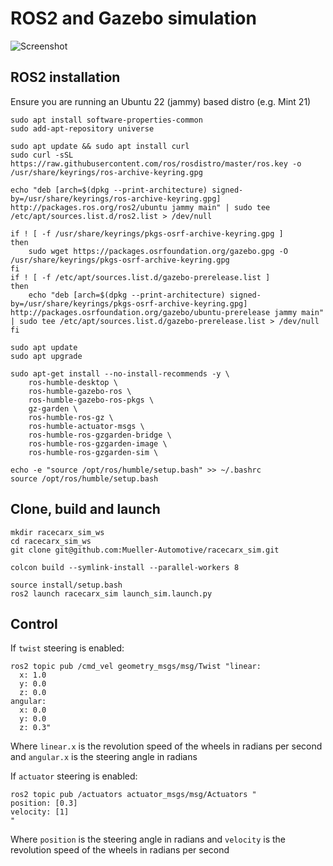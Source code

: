 # ROS2 and Gazebo simulation
![Screenshot](https://cdn.discordapp.com/attachments/663174968791662594/1112913030582390876/image.png)

## ROS2 installation
Ensure you are running an Ubuntu 22 (jammy) based distro (e.g. Mint 21)
```
sudo apt install software-properties-common
sudo add-apt-repository universe

sudo apt update && sudo apt install curl
sudo curl -sSL https://raw.githubusercontent.com/ros/rosdistro/master/ros.key -o /usr/share/keyrings/ros-archive-keyring.gpg

echo "deb [arch=$(dpkg --print-architecture) signed-by=/usr/share/keyrings/ros-archive-keyring.gpg] http://packages.ros.org/ros2/ubuntu jammy main" | sudo tee /etc/apt/sources.list.d/ros2.list > /dev/null

if ! [ -f /usr/share/keyrings/pkgs-osrf-archive-keyring.gpg ]
then
    sudo wget https://packages.osrfoundation.org/gazebo.gpg -O /usr/share/keyrings/pkgs-osrf-archive-keyring.gpg
fi
if ! [ -f /etc/apt/sources.list.d/gazebo-prerelease.list ]
then
    echo "deb [arch=$(dpkg --print-architecture) signed-by=/usr/share/keyrings/pkgs-osrf-archive-keyring.gpg] http://packages.osrfoundation.org/gazebo/ubuntu-prerelease jammy main" | sudo tee /etc/apt/sources.list.d/gazebo-prerelease.list > /dev/null
fi

sudo apt update
sudo apt upgrade

sudo apt-get install --no-install-recommends -y \
    ros-humble-desktop \
    ros-humble-gazebo-ros \
    ros-humble-gazebo-ros-pkgs \
    gz-garden \
    ros-humble-ros-gz \
    ros-humble-actuator-msgs \
    ros-humble-ros-gzgarden-bridge \
    ros-humble-ros-gzgarden-image \
    ros-humble-ros-gzgarden-sim \

echo -e "source /opt/ros/humble/setup.bash" >> ~/.bashrc
source /opt/ros/humble/setup.bash
```

## Clone, build and launch
```
mkdir racecarx_sim_ws
cd racecarx_sim_ws
git clone git@github.com:Mueller-Automotive/racecarx_sim.git

colcon build --symlink-install --parallel-workers 8

source install/setup.bash
ros2 launch racecarx_sim launch_sim.launch.py
```

## Control
If `twist` steering is enabled:
```
ros2 topic pub /cmd_vel geometry_msgs/msg/Twist "linear:
  x: 1.0
  y: 0.0
  z: 0.0
angular:
  x: 0.0
  y: 0.0
  z: 0.3"
```
Where `linear.x` is the revolution speed of the wheels in radians per second and `angular.x` is the steering angle in radians

If `actuator` steering is enabled:
```
ros2 topic pub /actuators actuator_msgs/msg/Actuators "
position: [0.3]
velocity: [1]
"
```
Where `position` is the steering angle in radians and `velocity` is the revolution speed of the wheels in radians per second
